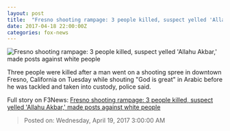 ```yaml
---
layout: post
title:  "Fresno shooting rampage: 3 people killed, suspect yelled 'Allahu Akbar,' made posts against white people"
date: 2017-04-18 22:00:00Z
categories: fox-news
---
```


![Fresno shooting rampage: 3 people killed, suspect yelled 'Allahu Akbar,' made posts against white people](http://a57.foxnews.com/media2.foxnews.com/BrightCove/694940094001/2017/04/18/0/0/694940094001_5402590459001_5402582530001-vs.jpg?ve=1)

Three people were killed after a man went on a shooting spree in downtown Fresno, California on Tuesday while shouting "God is great" in Arabic before he was tackled and taken into custody, police said.


Full story on F3News: [Fresno shooting rampage: 3 people killed, suspect yelled 'Allahu Akbar,' made posts against white people](http://www.f3nws.com/n/HNDQXE)

> Posted on: Wednesday, April 19, 2017 3:00:00 AM
